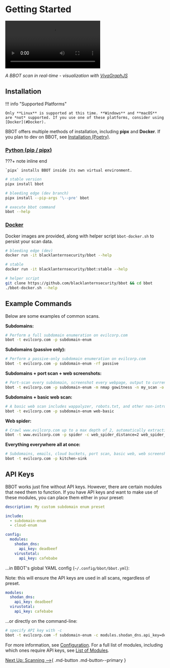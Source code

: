 # Getting Started

<video controls="" autoplay="" name="media"><source src="https://github-production-user-asset-6210df.s3.amazonaws.com/20261699/245941416-ebf2a81e-7530-4a9e-922d-4e62eb949f35.mp4" type="video/mp4"></video>

_A BBOT scan in real-time - visualization with [VivaGraphJS](https://github.com/blacklanternsecurity/bbot-vivagraphjs)_

## Installation

!!! info "Supported Platforms"

    Only **Linux** is supported at this time. **Windows** and **macOS** are *not* supported. If you use one of these platforms, consider using [Docker](#Docker).

BBOT offers multiple methods of installation, including **pipx** and **Docker**. If you plan to dev on BBOT, see [Installation (Poetry)](./contribution/#installation-poetry).

### [Python (pip / pipx)](https://pypi.org/project/bbot/)


???+ note inline end

    `pipx` installs BBOT inside its own virtual environment.

```bash
# stable version
pipx install bbot

# bleeding edge (dev branch)
pipx install --pip-args '\--pre' bbot

# execute bbot command
bbot --help
```

### [Docker](https://hub.docker.com/r/blacklanternsecurity/bbot)

Docker images are provided, along with helper script `bbot-docker.sh` to persist your scan data.

```bash
# bleeding edge (dev)
docker run -it blacklanternsecurity/bbot --help

# stable
docker run -it blacklanternsecurity/bbot:stable --help

# helper script
git clone https://github.com/blacklanternsecurity/bbot && cd bbot
./bbot-docker.sh --help
```

## Example Commands

Below are some examples of common scans.

<!-- BBOT EXAMPLE COMMANDS -->
**Subdomains:**

```bash
# Perform a full subdomain enumeration on evilcorp.com
bbot -t evilcorp.com -p subdomain-enum
```

**Subdomains (passive only):**

```bash
# Perform a passive-only subdomain enumeration on evilcorp.com
bbot -t evilcorp.com -p subdomain-enum -rf passive
```

**Subdomains + port scan + web screenshots:**

```bash
# Port-scan every subdomain, screenshot every webpage, output to current directory
bbot -t evilcorp.com -p subdomain-enum -m nmap gowitness -n my_scan -o .
```

**Subdomains + basic web scan:**

```bash
# A basic web scan includes wappalyzer, robots.txt, and other non-intrusive web modules
bbot -t evilcorp.com -p subdomain-enum web-basic
```

**Web spider:**

```bash
# Crawl www.evilcorp.com up to a max depth of 2, automatically extracting emails, secrets, etc.
bbot -t www.evilcorp.com -p spider -c web_spider_distance=2 web_spider_depth=2
```

**Everything everywhere all at once:**

```bash
# Subdomains, emails, cloud buckets, port scan, basic web, web screenshots, nuclei
bbot -t evilcorp.com -p kitchen-sink
```
<!-- END BBOT EXAMPLE COMMANDS -->

## API Keys

BBOT works just fine without API keys. However, there are certain modules that need them to function. If you have API keys and want to make use of these modules, you can place them either in your preset:

```yaml title="my_preset.yml"
description: My custom subdomain enum preset

include:
  - subdomain-enum
  - cloud-enum

config:
  modules:
    shodan_dns:
      api_key: deadbeef
    virustotal:
      api_key: cafebabe
```

...in BBOT's global YAML config (`~/.config/bbot/bbot.yml`):

Note: this will ensure the API keys are used in all scans, regardless of preset.

```yaml title="~/.config/bbot/secrets.yml"
modules:
  shodan_dns:
    api_key: deadbeef
  virustotal:
    api_key: cafebabe
```

...or directly on the command-line:

```bash
# specify API key with -c
bbot -t evilcorp.com -f subdomain-enum -c modules.shodan_dns.api_key=deadbeef modules.virustotal.api_key=cafebabe
```

For more information, see [Configuration](./scanning/configuration.md). For a full list of modules, including which ones require API keys, see [List of Modules](./modules/list_of_modules.md).

[Next Up: Scanning -->](./scanning/index.md){ .md-button .md-button--primary }
